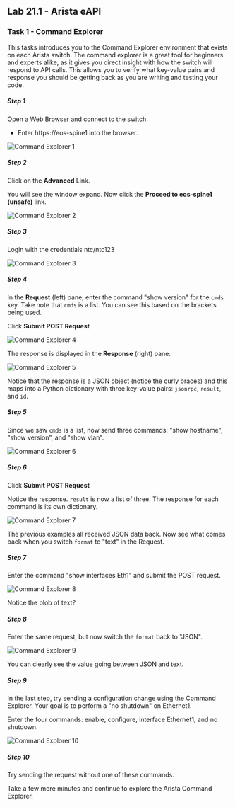 ## Lab 21.1 - Arista eAPI

### Task 1 - Command Explorer

This tasks introduces you to the Command Explorer environment that exists on each Arista switch.  The command explorer is a great tool for beginners and experts alike, as it gives you direct insight with how the switch will respond to API calls.  This allows you to verify what key-value pairs and response you should be getting back as you are writing and testing your code.

##### Step 1

Open a Web Browser and connect to the switch. 

- Enter https://eos-spine1 into the browser.
 
![Command Explorer 1](images/arista_01.png)

##### Step 2

Click on the **Advanced** Link.

You will see the window expand.  Now click the **Proceed to eos-spine1 (unsafe)** link.

![Command Explorer 2](images/arista_02.png)

##### Step 3

Login with the credentials ntc/ntc123

![Command Explorer 3](images/arista_03.png)

##### Step 4

In the **Request** (left) pane, enter the command "show version" for the `cmds` key.  Take note that `cmds` is a list.  You can see this based on the brackets being used.

Click **Submit POST Request**

![Command Explorer 4](images/arista_04.png)

The response is displayed in the **Response** (right) pane:

![Command Explorer 5](images/arista_05.png)

Notice that the response is a JSON object (notice the curly braces) and this maps into a Python dictionary with three key-value pairs:  `jsonrpc`, `result`, and `id`.

##### Step 5

Since we saw `cmds` is a list, now send three commands:  "show hostname", "show version", and "show vlan".

![Command Explorer 6](images/arista_06.png)

##### Step 6

Click **Submit POST Request**

Notice the response.  `result` is now a list of three.  The response for each command is its own dictionary.

![Command Explorer 7](images/arista_07.png)

The previous examples all received JSON data back.  Now see what comes back when you switch `format` to "text" in the Request.

##### Step 7

Enter the command "show interfaces Eth1" and submit the POST request.

![Command Explorer 8](images/arista_08.png)

Notice the blob of text?

##### Step 8

Enter the same request, but now switch the `format` back to "JSON".

![Command Explorer 9](images/arista_09.png)

You can clearly see the value going between JSON and text.

##### Step 9

In the last step, try sending a configuration change using the Command Explorer.  Your goal is to perform a "no shutdown" on Ethernet1.

Enter the four commands: enable, configure, interface Ethernet1, and no shutdown.

![Command Explorer 10](images/arista_10.png)

##### Step 10

Try sending the request without one of these commands.

Take a few more minutes and continue to explore the Arista Command Explorer.


